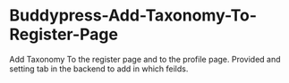 # Buddypress-Add-Taxonomy-To-Register-Page
Add Taxonomy To the register page and to the profile page. Provided and setting tab in the backend to add in which feilds.
